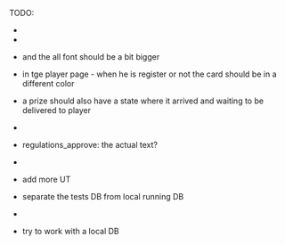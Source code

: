 TODO:

- 
- 
- and the all font should be a bit bigger
- in tge player page - when he is register or not the card should be in a different color
- a prize should also have a state where it arrived and waiting to be delivered to player
- 

- regulations_approve: the actual text?
-
- add more UT

- separate the tests DB from local running DB
- 
- try to work with a local DB
